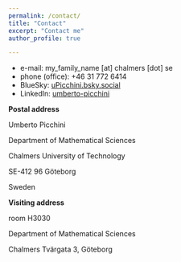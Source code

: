 ```yaml
---
permalink: /contact/
title: "Contact"
excerpt: "Contact me"
author_profile: true

---
```


* e-mail: my_family_name [at] chalmers [dot] se
* phone (office): +46 31 772 6414
* BlueSky: [uPicchini.bsky.social](https://bsky.app/profile/upicchini.bsky.social)
* LinkedIn: [umberto-picchini](https://www.linkedin.com/in/umberto-picchini-110485115/)

**Postal address**

Umberto Picchini

Department of Mathematical Sciences

Chalmers University of Technology 

SE-412 96 Göteborg

Sweden 

**Visiting address**

room H3030

Department of Mathematical Sciences

Chalmers Tvärgata 3, Göteborg 

